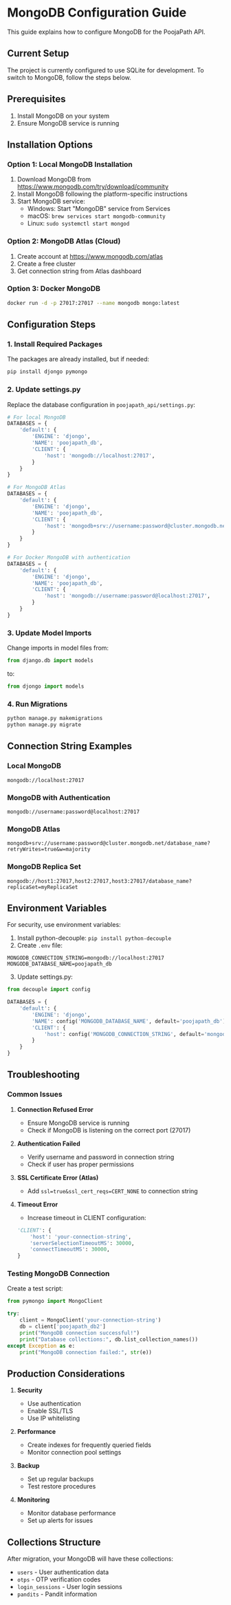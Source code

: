 # MongoDB Configuration Guide

This guide explains how to configure MongoDB for the PoojaPath API.

## Current Setup
The project is currently configured to use SQLite for development. To switch to MongoDB, follow the steps below.

## Prerequisites
1. Install MongoDB on your system
2. Ensure MongoDB service is running

## Installation Options

### Option 1: Local MongoDB Installation
1. Download MongoDB from https://www.mongodb.com/try/download/community
2. Install MongoDB following the platform-specific instructions
3. Start MongoDB service:
   - Windows: Start "MongoDB" service from Services
   - macOS: `brew services start mongodb-community`
   - Linux: `sudo systemctl start mongod`

### Option 2: MongoDB Atlas (Cloud)
1. Create account at https://www.mongodb.com/atlas
2. Create a free cluster
3. Get connection string from Atlas dashboard

### Option 3: Docker MongoDB
```bash
docker run -d -p 27017:27017 --name mongodb mongo:latest
```

## Configuration Steps

### 1. Install Required Packages
The packages are already installed, but if needed:
```bash
pip install djongo pymongo
```

### 2. Update settings.py
Replace the database configuration in `poojapath_api/settings.py`:

```python
# For local MongoDB
DATABASES = {
    'default': {
        'ENGINE': 'djongo',
        'NAME': 'poojapath_db',
        'CLIENT': {
            'host': 'mongodb://localhost:27017',
        }
    }
}

# For MongoDB Atlas
DATABASES = {
    'default': {
        'ENGINE': 'djongo',
        'NAME': 'poojapath_db',
        'CLIENT': {
            'host': 'mongodb+srv://username:password@cluster.mongodb.net/poojapath_db?retryWrites=true&w=majority',
        }
    }
}

# For Docker MongoDB with authentication
DATABASES = {
    'default': {
        'ENGINE': 'djongo',
        'NAME': 'poojapath_db',
        'CLIENT': {
            'host': 'mongodb://username:password@localhost:27017',
        }
    }
}
```

### 3. Update Model Imports
Change imports in model files from:
```python
from django.db import models
```
to:
```python
from djongo import models
```

### 4. Run Migrations
```bash
python manage.py makemigrations
python manage.py migrate
```

## Connection String Examples

### Local MongoDB
```
mongodb://localhost:27017
```

### MongoDB with Authentication
```
mongodb://username:password@localhost:27017
```

### MongoDB Atlas
```
mongodb+srv://username:password@cluster.mongodb.net/database_name?retryWrites=true&w=majority
```

### MongoDB Replica Set
```
mongodb://host1:27017,host2:27017,host3:27017/database_name?replicaSet=myReplicaSet
```

## Environment Variables
For security, use environment variables:

1. Install python-decouple: `pip install python-decouple`
2. Create `.env` file:
```env
MONGODB_CONNECTION_STRING=mongodb://localhost:27017
MONGODB_DATABASE_NAME=poojapath_db
```

3. Update settings.py:
```python
from decouple import config

DATABASES = {
    'default': {
        'ENGINE': 'djongo',
        'NAME': config('MONGODB_DATABASE_NAME', default='poojapath_db'),
        'CLIENT': {
            'host': config('MONGODB_CONNECTION_STRING', default='mongodb://localhost:27017'),
        }
    }
}
```

## Troubleshooting

### Common Issues

1. **Connection Refused Error**
   - Ensure MongoDB service is running
   - Check if MongoDB is listening on the correct port (27017)

2. **Authentication Failed**
   - Verify username and password in connection string
   - Check if user has proper permissions

3. **SSL Certificate Error (Atlas)**
   - Add `ssl=true&ssl_cert_reqs=CERT_NONE` to connection string

4. **Timeout Error**
   - Increase timeout in CLIENT configuration:
   ```python
   'CLIENT': {
       'host': 'your-connection-string',
       'serverSelectionTimeoutMS': 30000,
       'connectTimeoutMS': 30000,
   }
   ```

### Testing MongoDB Connection
Create a test script:
```python
from pymongo import MongoClient

try:
    client = MongoClient('your-connection-string')
    db = client['poojapath_db2']
    print("MongoDB connection successful!")
    print("Database collections:", db.list_collection_names())
except Exception as e:
    print("MongoDB connection failed:", str(e))
```

## Production Considerations

1. **Security**
   - Use authentication
   - Enable SSL/TLS
   - Use IP whitelisting

2. **Performance**
   - Create indexes for frequently queried fields
   - Monitor connection pool settings

3. **Backup**
   - Set up regular backups
   - Test restore procedures

4. **Monitoring**
   - Monitor database performance
   - Set up alerts for issues

## Collections Structure
After migration, your MongoDB will have these collections:
- `users` - User authentication data
- `otps` - OTP verification codes
- `login_sessions` - User login sessions
- `pandits` - Pandit information

